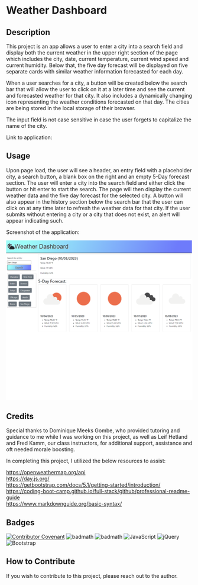 # Weather Dashboard

## Description

This project is an app allows a user to enter a city into a search field and display both the current weather in the upper right section of the page which includes the city, date, current temperature, current wind speed and current humidity. Below that, the five day forecast will be displayed on five separate cards with similar weather information forecasted for each day.

When a user searches for a city, a button will be created below the search bar that will allow the user to click on it at a later time and see the current and forecasted weather for that city. It also includes a dynamically changing icon representing the weather conditions forecasted on that day. The cities are being stored in the local storage of their browser. 

The input field is not case sensitive in case the user forgets to capitalize the name of the city.

Link to application:

<!-- add link to deployed application   -->

## Usage

Upon page load, the user will see a header, an entry field with a placeholder city, a search button, a blank box on the right and an empty 5-Day forecast section. The user will enter a city into the search field and either click the button or hit enter to start the search. The page will then display the current weather data and the five day forecast for the selected city. A button will also appear in the history section below the search bar that the user can click on at any time later to refresh the weather data for that city. If the user submits without entering a city or a city that does not exist, an alert will appear indicating such.

Screenshot of the application:
    
![Screenshot of Weather Dashboard](/assets/images/weather-dashboard-fullscreen-capture.png)

## Credits

Special thanks to Dominique Meeks Gombe, who provided tutoring and guidance to me while I was working on this project, as well as Leif Hetland and Fred Kamm, our class instructors, for additional support, assistance and oft needed morale boosting.

In completing this project, I utilized the below resources to assist:

https://openweathermap.org/api  
https://day.js.org/  
https://getbootstrap.com/docs/5.1/getting-started/introduction/  
https://coding-boot-camp.github.io/full-stack/github/professional-readme-guide  
https://www.markdownguide.org/basic-syntax/


## Badges

[![Contributor Covenant](https://img.shields.io/badge/Contributor%20Covenant-2.1-4baaaa.svg)](code_of_conduct.md)
![badmath](https://img.shields.io/badge/HTML-239120?style=for-the-badge&logo=html5&logoColor=white)
![badmath](https://img.shields.io/badge/CSS-239120?&style=for-the-badge&logo=css3&logoColor=white)
![JavaScript](https://img.shields.io/badge/javascript-%23323330.svg?style=for-the-badge&logo=javascript&logoColor=%23F7DF1E)
![jQuery](https://img.shields.io/badge/jquery-%230769AD.svg?style=for-the-badge&logo=jquery&logoColor=white)
![Bootstrap](https://img.shields.io/badge/bootstrap-%238511FA.svg?style=for-the-badge&logo=bootstrap&logoColor=white)

## How to Contribute

If you wish to contribute to this project, please reach out to the author.
